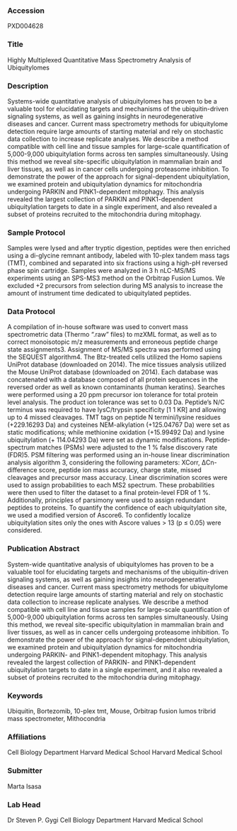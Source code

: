 ### Accession
PXD004628

### Title
Highly Multiplexed Quantitative Mass Spectrometry Analysis of Ubiquitylomes

### Description
Systems-wide quantitative analysis of ubiquitylomes has proven to be a valuable tool for elucidating targets and mechanisms of the ubiquitin-driven signaling systems, as well as gaining insights in neurodegenerative diseases and cancer. Current mass spectrometry methods for ubiquitylome detection require large amounts of starting material and rely on stochastic data collection to increase replicate analyses. We describe a method compatible with cell line and tissue samples for large-scale quantification of 5,000-9,000 ubiquitylation forms across ten samples simultaneously. Using this method we reveal site-specific ubiquitylation in mammalian brain and liver tissues, as well as in cancer cells undergoing proteasome inhibition. To demonstrate the power of the approach for signal-dependent ubiquitylation, we examined protein and ubiquitylation dynamics for mitochondria undergoing PARKIN and PINK1-dependent mitophagy. This analysis revealed the largest collection of PARKIN and PINK1-dependent ubiquitylation targets to date in a single experiment, and also revealed a subset of proteins recruited to the mitochondria during mitophagy.

### Sample Protocol
Samples were lysed and after tryptic digestion, peptides were then enriched using a di-glycine remnant antibody, labeled with 10-plex tandem mass tags (TMT), combined and separated into six fractions using a high-pH reversed phase spin cartridge. Samples were analyzed in 3 h nLC-MS/MS experiments using an SPS-MS3 method on the Orbitrap Fusion Lumos. We excluded +2 precursors from selection during MS analysis to increase the amount of instrument time dedicated to ubiquitylated peptides.

### Data Protocol
A compilation of in-house software was used to convert mass spectrometric data (Thermo “.raw” files) to mzXML format, as well as to correct monoisotopic m/z measurements and erroneous peptide charge state assignments3. Assignment of MS/MS spectra was performed using the SEQUEST algorithm4. The Btz-treated cells utilized the Homo sapiens UniProt database (downloaded on 2014). The mice tissues analysis utilized the Mouse UniProt database (downloaded on 2014). Each database was concatenated with a database composed of all protein sequences in the reversed order as well as known contaminants (human keratins). Searches were performed using a 20 ppm precursor ion tolerance for total protein level analysis. The product ion tolerance was set to 0.03 Da. Peptide’s N/C terminus was required to have lysC/trypsin specificity [1 1 KR] and allowing up to 4 missed cleavages. TMT tags on peptide N termini/lysine residues (+229.16293 Da) and cysteines NEM-alkylation (+125.04767 Da) were set as static modifications; while methionine oxidation (+15.99492 Da) and lysine ubiquitylation (+ 114.04293 Da) were set as dynamic modifications.  Peptide-spectrum matches (PSMs) were adjusted to the 1 % false discovery rate (FDR)5. PSM filtering was performed using an in-house linear discrimination analysis algorithm 3, considering the following parameters: XCorr, ΔCn-difference score, peptide ion mass accuracy, charge state, missed cleavages and precursor mass accuracy. Linear discrimination scores were used to assign probabilities to each MS2 spectrum. These probabilities were then used to filter the dataset to a final protein-level FDR of 1 %. Additionally, principles of parsimony were used to assign redundant peptides to proteins.  To quantify the confidence of each ubiquitylation site, we used a modified version of Ascore6. To confidently localize ubiquitylation sites only the ones with Ascore values > 13 (p ≤ 0.05) were considered.

### Publication Abstract
System-wide quantitative analysis of ubiquitylomes has proven to be a valuable tool for elucidating targets and mechanisms of the ubiquitin-driven signaling systems, as well as gaining insights into neurodegenerative diseases and cancer. Current mass spectrometry methods for ubiquitylome detection require large amounts of starting material and rely on stochastic data collection to increase replicate analyses. We describe a method compatible with cell line and tissue samples for large-scale quantification of 5,000-9,000 ubiquitylation forms across ten samples simultaneously. Using this method, we reveal site-specific ubiquitylation in mammalian brain and liver tissues, as well as in cancer cells undergoing proteasome inhibition. To demonstrate the power of the approach for signal-dependent ubiquitylation, we examined protein and ubiquitylation dynamics for mitochondria undergoing PARKIN- and PINK1-dependent mitophagy. This analysis revealed the largest collection of PARKIN- and PINK1-dependent ubiquitylation targets to date in a single experiment, and it also revealed a subset of proteins recruited to the mitochondria during mitophagy.

### Keywords
Ubiquitin, Bortezomib, 10-plex tmt, Mouse, Orbitrap fusion lumos tribrid mass spectrometer, Mithocondria

### Affiliations
Cell Biology Department Harvard Medical School
Harvard Medical School

### Submitter
Marta Isasa

### Lab Head
Dr Steven P. Gygi
Cell Biology Department Harvard Medical School


